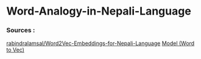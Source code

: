# Word-Analogy-in-Nepali-Language



### Sources : 
[rabindralamsal/Word2Vec-Embeddings-for-Nepali-Language](https://github.com/rabindralamsal/Word2Vec-Embeddings-for-Nepali-Language)
[Model (Word to Vec)](https://ieee-dataport.org/open-access/300-dimensional-word-embeddings-nepali-language)

